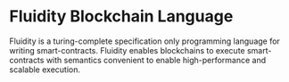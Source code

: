 # Fluidity Blockchain Language

Fluidity is a turing-complete specification only programming language for writing smart-contracts. Fluidity enables blockchains to execute smart-contracts with semantics convenient to enable high-performance and scalable execution.
